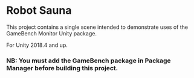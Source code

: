 # Robot Sauna

This project contains a single scene intended to demonstrate uses of the GameBench Monitor Unity package.

For Unity 2018.4 and up.


### NB: You must add the GameBench package in Package Manager before building this project.


